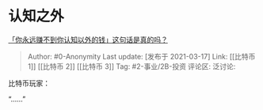 # 认知之外
[「你永远赚不到你认知以外的钱」这句话是真的吗？](https://www.zhihu.com/question/444218782/answer/1783979493)

> Author: #0-Anonymity
> Last update: [发布于 2021-03-17]
> Link: [[比特币 1]] [[比特币 2]] [[比特币 3]]
> Tag: #2-事业/2B-投资 
> 评论区:
> 泛讨论:

比特币玩家：

“……”
